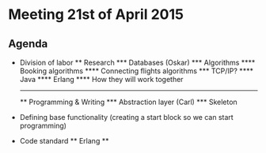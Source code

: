 # Meeting 21st of April 2015

## Agenda

* Division of labor
  ** Research
     *** Databases (Oskar)
     *** Algorithms
     	 **** Booking algorithms
	 **** Connecting flights algorithms
     *** TCP/IP? 
     	 **** Java
	 **** Erlang 
	 **** How they will work together
     *** 
  ** Programming & Writing
     *** Abstraction layer (Carl)
     *** Skeleton

* Defining base functionality (creating a start block so we can start programming)
* Code standard
  ** Erlang
  ** 
